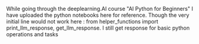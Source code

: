 While going through the deeplearning.AI course "AI Python for Beginners" I have uploaded the python notebooks here for reference. 
Though the very initial line would not work here : from helper_functions import print_llm_response, get_llm_response. 
I still get response for basic python operations and tasks
